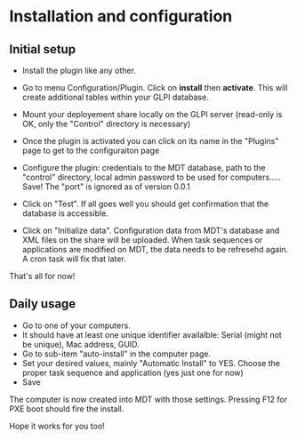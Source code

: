 # Installation and configuration


## Initial setup
* Install the plugin like any other. 
* Go to menu Configuration/Plugin. Click on **install** then **activate**. This will create additional tables within your GLPI database.
* Mount your deployement share locally on the GLPI server (read-only is OK, only the "Control" directory is necessary)
* Once the plugin is activated you can click on its name in the "Plugins" page to get to the configuraiton page

* Configure the plugin: credentials to the MDT database, path to the "control" directory, local admin password to be used for computers..... Save! The "port" is ignored as of version 0.0.1
* Click on "Test". If all goes well you should get confirmation that the database is accessible.
* Click on "Initialize data". Configuration data from MDT's database and XML files on the share will be uploaded. When task sequences or applications are modified on MDT, the data needs to be refresehd again. A cron task will fix that later.

That's all for now!

## Daily usage

* Go to one of your computers. 
* It should have at least one unique identifier availalble: Serial (might not be unique), Mac address, GUID.
* Go to sub-item "auto-install" in the computer page.
* Set your desired values, mainly "Automatic Install" to YES. Choose the proper task sequence and application (yes just one for now)
* Save

The computer is now created into MDT with those settings. Pressing F12 for PXE boot should fire the install.


Hope it works for you too!

